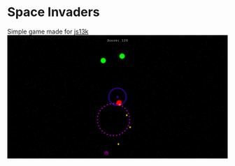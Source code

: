 # Space Invaders
Simple game made for [js13k](https://js13kgames.com/)
![Screenshot](./screenshots/original.png)
